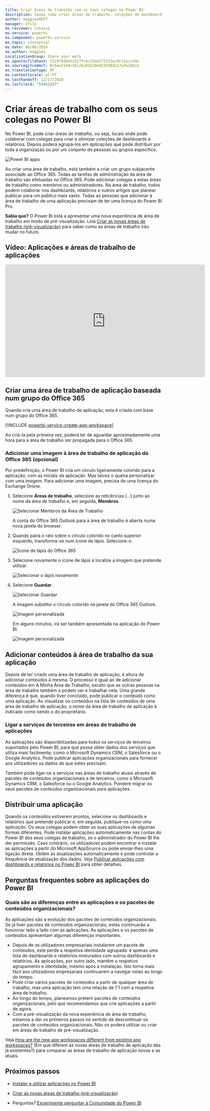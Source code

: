 ```yaml
---
title: Criar áreas de trabalho com os seus colegas no Power BI
description: Saiba como criar áreas de trabalho, coleções de dashboards e relatórios criados para fornecer métricas importantes à sua organização.
author: maggiesMSFT
manager: kfile
ms.reviewer: lukaszp
ms.service: powerbi
ms.component: powerbi-service
ms.topic: conceptual
ms.date: 08/06/2018
ms.author: maggies
LocalizationGroup: Share your work
ms.openlocfilehash: f12974d4e53217fc6c29ad172153ec9c51ecc44e
ms.sourcegitcommit: 6c6aa214dc36c26a01b29e823598d217a3e2b8a1
ms.translationtype: HT
ms.contentlocale: pt-PT
ms.lasthandoff: 12/17/2018
ms.locfileid: "53451427"
---
```

# <a name="create-workspaces-with-your-colleagues-in-power-bi"></a>Criar áreas de trabalho com os seus colegas no Power BI

No Power BI, pode criar *áreas de trabalho*, ou seja, locais onde pode colaborar com colegas para criar e otimizar coleções de dashboards e relatórios. Depois poderá agrupá-los em *aplicações* que pode distribuir por toda a organização ou por um conjunto de pessoas ou grupos específico. 

![Power BI apps](media/service-create-workspaces/power-bi-apps-left-nav.png)

Ao criar uma área de trabalho, está também a criar um grupo subjacente associado ao Office 365. Todas as tarefas de administração da área de trabalho são efetuadas no Office 365. Pode adicionar colegas a estas áreas de trabalho como membros ou administradores. Na área de trabalho, todos podem colaborar nos dashboards, relatórios e outros artigos que planear publicar para um público mais vasto. Todas as pessoas que adicionar à área de trabalho de uma aplicação precisam de ter uma licença do Power BI Pro. 

**Sabia que?** O Power BI está a apresentar uma nova experiência de área de trabalho em modo de pré-visualização. Leia [Criar as novas áreas de trabalho (pré-visualização)](service-create-the-new-workspaces.md) para saber como as áreas de trabalho irão mudar no futuro. 

## <a name="video-apps-and-app-workspaces"></a>Vídeo: Aplicações e áreas de trabalho de aplicações
<iframe width="640" height="360" src="https://www.youtube.com/embed/Ey5pyrr7Lk8?showinfo=0" frameborder="0" allowfullscreen></iframe>

## <a name="create-an-app-workspace-based-on-an-office-365-group"></a>Criar uma área de trabalho de aplicação baseada num grupo do Office 365

Quando cria uma área de trabalho de aplicação, esta é criada com base num grupo do Office 365.

[!INCLUDE [powerbi-service-create-app-workspace](./includes/powerbi-service-create-app-workspace.md)]

Ao criá-la pela primeira vez, poderá ter de aguardar aproximadamente uma hora para a área de trabalho ser propagada para o Office 365. 

### <a name="add-an-image-to-your-office-365-app-workspace-optional"></a>Adicionar uma imagem à área de trabalho de aplicação do Office 365 (opcional)
Por predefinição, o Power BI cria um círculo ligeiramente colorido para a aplicação, com as iniciais da aplicação. Mas talvez o queira personalizar com uma imagem. Para adicionar uma imagem, precisa de uma licença do Exchange Online.

1. Selecione **Áreas de trabalho**, selecione as reticências (…) junto ao nome da área de trabalho e, em seguida, **Membros**. 
   
     ![Selecionar Membros da Área de Trabalho](media/service-create-distribute-apps/power-bi-apps-workspace-members.png)
   
    A conta do Office 365 Outlook para a área de trabalho é aberta numa nova janela do browser.
2. Quando paira o rato sobre o círculo colorido no canto superior esquerdo, transforma-se num ícone de lápis. Selecione-o.
   
     ![Ícone de lápis do Office 365](media/service-create-distribute-apps/power-bi-apps-workspace-edit-image.png)
3. Selecione novamente o ícone de lápis e localize a imagem que pretende utilizar.
   
     ![Selecionar o lápis novamente](media/service-create-distribute-apps/power-bi-apps-workspace-edit-group.png)

4. Selecione **Guardar**.
   
     ![Selecionar Guardar](media/service-create-distribute-apps/power-bi-apps-workspace-save-image.png)
   
    A imagem substitui o círculo colorido na janela do Office 365 Outlook. 
   
     ![Imagem personalizada](media/service-create-distribute-apps/power-bi-apps-workspace-image-in-office-365.png)
   
    Em alguns minutos, irá ser também apresentada na aplicação do Power BI.
   
     ![Imagem personalizada](media/service-create-distribute-apps/power-bi-apps-image.png)

## <a name="add-content-to-your-app-workspace"></a>Adicionar conteúdos à área de trabalho da sua aplicação

Depois de ter criado uma área de trabalho de aplicação, é altura de adicionar conteúdos à mesma. O processo é igual ao de adicionar conteúdos em A Minha Área de Trabalho, exceto que as outras pessoas na área de trabalho também a podem ver e trabalhar nela. Uma grande diferença é que, quando tiver concluído, pode publicar o conteúdo como uma aplicação. Ao visualizar os conteúdos na lista de conteúdos de uma área de trabalho de aplicação, o nome da área de trabalho de aplicação é indicado como sendo o do proprietário.

### <a name="connect-to-third-party-services-in-app-workspaces"></a>Ligar a serviços de terceiros em áreas de trabalho de aplicações

As aplicações são disponibilizadas para todos os serviços de terceiros suportados pelo Power BI, para que possa obter dados dos serviços que utiliza mais facilmente, como o Microsoft Dynamics CRM, o Salesforce ou o Google Analytics. Pode publicar aplicações organizacionais para fornecer aos utilizadores os dados de que estes precisam.

Também pode ligar-se a serviços nas áreas de trabalho atuais através de pacotes de conteúdos organizacionais e de terceiros, como o Microsoft Dynamics CRM, o Salesforce ou o Google Analytics. Pondere migrar os seus pacotes de conteúdos organizacionais para aplicações.

## <a name="distribute-an-app"></a>Distribuir uma aplicação

Quando os conteúdos estiverem prontos, selecione os dashboards e relatórios que pretende publicar e, em seguida, publique-os como uma *aplicação*. Os seus colegas podem obter as suas aplicações de algumas formas diferentes. Pode instalar aplicações automaticamente nas contas do Power BI dos seus colegas de trabalho, se o administrador do Power BI lhe der permissão. Caso contrário, os utilizadores podem encontrar e instalar as aplicações a partir do Microsoft AppSource ou pode enviar-lhes uma ligação direta. Obtêm as atualizações automaticamente e pode controlar a frequência de atualização dos dados. Veja [Publicar aplicações com dashboards e relatórios no Power BI](service-create-distribute-apps.md) para obter detalhes.

## <a name="power-bi-apps-faq"></a>Perguntas frequentes sobre as aplicações do Power BI

### <a name="how-are-apps-different-from-organizational-content-packs"></a>Quais são as diferenças entre as aplicações e os pacotes de conteúdos organizacionais?
As aplicações são a evolução dos pacotes de conteúdos organizacionais. Se já tiver pacotes de conteúdos organizacionais, estes continuarão a funcionar lado a lado com as aplicações. As aplicações e os pacotes de conteúdos apresentam algumas diferenças importantes. 

* Depois de os utilizadores empresariais instalarem um pacote de conteúdos, este perde a respetiva identidade agrupada: é apenas uma lista de dashboards e relatórios misturados com outros dashboards e relatórios. As aplicações, por outro lado, mantêm o respetivo agrupamento e identidade, mesmo após a instalação. Isto torna mais fácil aos utilizadores empresariais continuarem a navegar nelas ao longo do tempo.
* Pode criar vários pacotes de conteúdos a partir de qualquer área de trabalho, mas uma aplicação tem uma relação de 1:1 com a respetiva área de trabalho. 
* Ao longo do tempo, planeamos preterir pacotes de conteúdos organizacionais, pelo que recomendamos que crie aplicações a partir de agora.  
* Com a pré-visualização da nova experiência de área de trabalho, estamos a dar os primeiros passos no sentido de descontinuar os pacotes de conteúdos organizacionais. Não os poderá utilizar ou criar em áreas de trabalho de pré-visualização.

Veja [How are the new app workspaces different from existing app workspaces?](service-create-the-new-workspaces.md#how-are-the-new-app-workspaces-different-from-current-app-workspaces) (Em que diferem as novas áreas de trabalho de aplicação das já existentes?) para comparar as áreas de trabalho de aplicação novas e as atuais. 

## <a name="next-steps"></a>Próximos passos
* [Instalar e utilizar aplicações no Power BI](service-create-distribute-apps.md)
- [Criar as novas áreas de trabalho (pré-visualização)](service-create-the-new-workspaces.md)
* Perguntas? [Experimente perguntar à Comunidade do Power BI](http://community.powerbi.com/)
